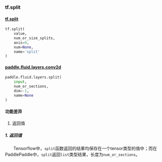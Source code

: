 ### tf.split

#### [tf.split](https://www.tensorflow.org/api_docs/python/tf/split)

```python
tf.split(
    value,
    num_or_size_splits,
    axis=0,
    num=None,
    name='split'
)
```

#### [paddle.fluid.layers.conv2d](http://www.paddlepaddle.org/documentation/docs/zh/1.2/api_cn/layers_cn.html#paddle.fluid.layers.conv2d)

```python
paddle.fluid.layers.split(
    input, 
    num_or_sections, 
    dim=-1, 
    name=None
)
```

#### 功能差异

1. 返回值

##### 1. 返回值

&#160; &#160; &#160; &#160;Tensorflow中，`split`函数返回的结果均保存在一个tensor类型的值中；而在PaddlePaddle中，`split`返回`list`类型结果，长度为`num_or_sections`。
